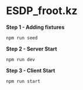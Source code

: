 # ESDP_froot.kz

**Step 1 - Adding fixtures**

```npm run seed```

**Step 2 - Server Start**

```npm run dev```

**Step 3 - Client Start**

```npm run start```


